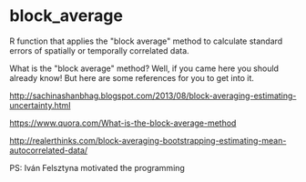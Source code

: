# block_average
R function that applies the "block average" method to calculate standard errors of spatially or temporally correlated data.

What is the "block average" method?
Well, if you came here you should already know! But here are some references for you to get into it.

http://sachinashanbhag.blogspot.com/2013/08/block-averaging-estimating-uncertainty.html

https://www.quora.com/What-is-the-block-average-method

http://realerthinks.com/block-averaging-bootstrapping-estimating-mean-autocorrelated-data/

PS: Iván Felsztyna motivated the programming
